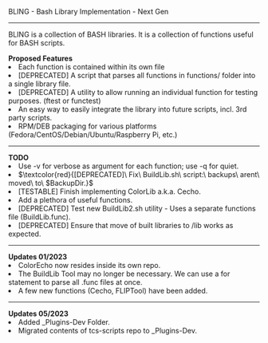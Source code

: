BLING - Bash Library Implementation - Next Gen
<hr>
BLING is a collection of BASH libraries. It is a collection of functions useful for BASH scripts.
<p>
<div id="Proposed-Features">
  <b>Proposed Features</b>
    <li> Each function is contained within its own file </li>
    <li> [DEPRECATED] A script that parses all functions in functions/ folder into a single library file. </li> 
    <li> [DEPRECATED] A utility to allow running an individual function for testing purposes. (ftest or functest) </li> 
    <li> An easy way to easily integrate the library into future scripts, incl. 3rd party scripts. </li>
    <li> RPM/DEB packaging for various platforms (Fedora/CentOS/Debian/Ubuntu/Raspberry Pi, etc.) </li>
</div>
<hr>
<div id="TODO">
  <b>TODO</b>
    <li> Use -v for verbose as argument for each function; use -q for quiet. </li>
    <li> $\textcolor{red}{[DEPRECATED]\ Fix\ BuildLib.sh\ script:\ backups\ arent\ moved\ to\ $BackupDir.}$ </li>
    <li> [TESTABLE] Finish implementing ColorLib a.k.a. Cecho. </li>
    <li> Add a plethora of useful functions. </li>
    <li> [DEPRECATED] Test new BuildLib2.sh utility - Uses a separate functions file (BuildLib.func). </li>
    <li> [DEPRECATED] Ensure that move of built libraries to /lib works as expected. </li>
</div>
<hr>
<div id="Updates_01-2023">
  <b>Updates 01/2023</b>
    <li> ColorEcho now resides inside its own repo. </li>
    <li> The BuildLib Tool may no longer be necessary.  We can use a for statement to parse all .func files at once. </li>
    <li> A few new functions (Cecho, FLIPTool) have been added. </li>
 </div>
 <hr>
<div id="Updates_05-2023">
  <b>Updates 05/2023</b>
    <li> Added _Plugins-Dev Folder. </li>
    <li> Migrated contents of tcs-scripts repo to _Plugins-Dev. </li>
 </div>
